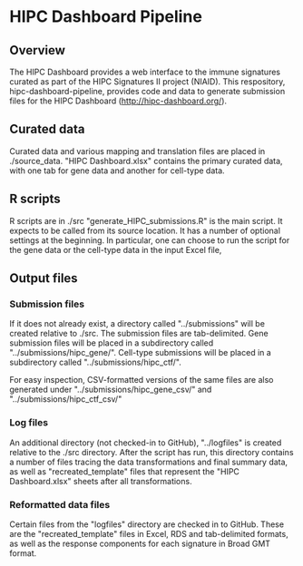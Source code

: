 # HIPC Dashboard Pipeline
## Overview
The HIPC Dashboard provides a web interface to the immune signatures curated as part of the HIPC Signatures II project (NIAID).
This respository, hipc-dashboard-pipeline, provides code and data to generate submission files for the HIPC Dashboard (http://hipc-dashboard.org/).

## Curated data
Curated data and various mapping and translation files are placed in ./source_data.
"HIPC Dashboard.xlsx" contains the primary curated data, with one tab for gene data and another for cell-type data.

## R scripts
R scripts are in ./src
"generate_HIPC_submissions.R" is the main script.  It expects to be called from its source location.
It has a number of optional settings at the beginning.  In particular, one can choose to run the script for the gene data or the cell-type data in the input Excel file, 

## Output files
### Submission files
If it does not already exist, a directory called "../submissions" will be created relative to ./src.
The submission files are tab-delimited.
Gene submission files will be placed in a subdirectory called "../submissions/hipc_gene/".
Cell-type submissions will be placed in a subdirectory called "../submissions/hipc_ctf/".

For easy inspection, CSV-formatted versions of the same files are also generated under "../submissions/hipc_gene_csv/" and "../submissions/hipc_ctf_csv/"

### Log files
An additional directory (not checked-in to GitHub), "../logfiles" is created relative to the ./src directory.  After the script has run, this directory contains a number of files tracing the data transformations and final summary data, as well as "recreated_template" files that represent the "HIPC Dashboard.xlsx" sheets after all transformations.

### Reformatted data files
Certain files from the "logfiles" directory are checked in to GitHub.  These are the "recreated_template" files in Excel, RDS and tab-delimited formats, as well as the response components for each signature in Broad GMT format.



